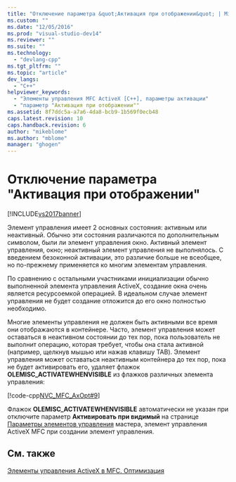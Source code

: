 ```yaml
---
title: "Отключение параметра &quot;Активация при отображении&quot; | Microsoft Docs"
ms.custom: ""
ms.date: "12/05/2016"
ms.prod: "visual-studio-dev14"
ms.reviewer: ""
ms.suite: ""
ms.technology: 
  - "devlang-cpp"
ms.tgt_pltfrm: ""
ms.topic: "article"
dev_langs: 
  - "C++"
helpviewer_keywords: 
  - "Элементы управления MFC ActiveX [C++], параметры активации"
  - "параметр "Активация при отображении""
ms.assetid: 8f7ddc5a-a7a6-4da8-bcb9-1b569f0ecb48
caps.latest.revision: 10
caps.handback.revision: 6
author: "mikeblome"
ms.author: "mblome"
manager: "ghogen"
---
```

# Отключение параметра &quot;Активация при отображении&quot;
[!INCLUDE[vs2017banner](../assembler/inline/includes/vs2017banner.md)]

Элемент управления имеет 2 основных состояния: активным или неактивный.  Обычно эти состояния различаются по дополнительным символом, были ли элемент управления окно.  Активный элемент управления, окно; неактивный элемент управления не выполнялось.  С введением безоконной активации, это различие больше не всеобщее, но по\-прежнему применяется ко многим элементам управления.  
  
 По сравнению с остальными участниками инициализации обычно выполненной элемента управления ActiveX, создание окна очень является ресурсоемкой операцией.  В идеальном случае элемент управления не будет создание отложится до его окно полностью необходимо.  
  
 Многие элементы управления не должен быть активными все время они отображаются в контейнере.  Часто, элемент управления может оставаться в неактивном состоянии до тех пор, пока пользователь не выполнит операцию, которая требует, чтобы она стала активной \(например, щелкнув мышью или нажав клавишу TAB\).  Элемент управления может оставаться неактивным контейнера до тех пор, пока не будет активировать его, удаляет флажок **OLEMISC\_ACTIVATEWHENVISIBLE** из флажков различных элемента управления:  
  
 [!code-cpp[NVC_MFC_AxOpt#9](../mfc/codesnippet/CPP/turning-off-the-activate-when-visible-option_1.cpp)]  
  
 Флажок **OLEMISC\_ACTIVATEWHENVISIBLE** автоматически не указан при отключите параметр **Активировать при видимый** на странице [Параметры элементов управления](../mfc/reference/control-settings-mfc-activex-control-wizard.md) мастера, элемент управления ActiveX MFC при создании элемент управления.  
  
## См. также  
 [Элементы управления ActiveX в MFC. Оптимизация](../mfc/mfc-activex-controls-optimization.md)